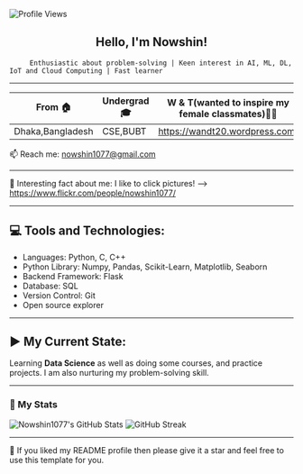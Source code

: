 <!--- <img align ="right" src="https://komarev.com/ghpvc/?username=Nowshin1077&label=Profile%20views&color=0e75b6&style=flat" alt="Nowshin1077">  --->
<!--- <h2 align="center"><img src="https://media.giphy.com/media/mGcNjsfWAjY5AEZNw6/giphy.gif" width="50" /> Hello, I'm Nowshin! </h2> -->

 ![Profile Views](https://komarev.com/ghpvc/?username=Nowshin1077&color=blue)

<h2 align="center"> Hello, I'm Nowshin! </h2>

         Enthusiastic about problem-solving | Keen interest in AI, ML, DL, IoT and Cloud Computing | Fast learner  

--------------------------------------------------------------------------------------------------------------------------------------------

| From  🏠 | Undergrad 🎓| W & T(wanted to inspire my female classmates)👩‍💻| Chess Newbie ♟️| 
| ------------- | ------------- | ------------- | ------------- | 
|Dhaka,Bangladesh | CSE,BUBT | https://wandt20.wordpress.com/ |  https://www.chess.com/member/nowshin1077 | 


📫 Reach me: nowshin1077@gmail.com

-------------------------------------------------------------------------------------------------------------------------------------------
📸 Interesting fact about me: I like to click pictures! --> https://www.flickr.com/people/nowshin1077/

-------------------------------------------------------------------------------------------------------------------------------------------
💻 Tools and Technologies:
---------------------------
- Languages: Python, C, C++
- Python Library: Numpy, Pandas, Scikit-Learn, Matplotlib, Seaborn
- Backend Framework: Flask
- Database: SQL
- Version Control: Git
- Open source explorer
-------------------------------------------------------------------------------------------------------------------------------------------
▶️ My Current State: 
---------------------
Learning **Data Science** as well as doing some courses, and practice projects. I am also nurturing my problem-solving skill.

-------------------------------------------------------------------------------------------------------------------------------------------

### 🚀 My Stats

![Nowshin1077's GitHub Stats](https://github-readme-stats.vercel.app/api?username=Nowshin1077&theme=tokyonight&show_icons=true&count_private=true&include_all_commits=true) ![GitHub Streak](https://github-readme-streak-stats.herokuapp.com/?user=Nowshin1077&theme=tokyonight)

-------------------------------------------------------------------------------------------------------------------------------------------

👋 If you liked my README profile then please give it a star and feel free to use this template for you.










<!--- -------------------------------------------------------------------------------------------------------------------------------------------

<br/>
<p align="left">
  <a href="https://Nowshin1077.dev/">
 <img width="49.5%" src="https://github-readme-stats.vercel.app/api?username=Nowshin1077&show_icons=true&theme=gruvbox&hide_border=true" /> 
     <img width="49.5%" src="https://github-readme-streak-stats.herokuapp.com/?user=Nowshin1077&theme=gruvbox&hide_border=true" /> 
  </a>
</p>
<br>

-------------------------------------------------------------------------------------------------------------------------------------------
<h2>My Handles</h2>

<p align="center">
<a href="https://twitter.com/nowshin1077" target="_blank">
<img src=https://img.shields.io/badge/twitter-%2300acee.svg?&style=for-the-badge&logo=twitter&logoColor=white alt=twitter style="margin-bottom: 5px;" />
</a>
<a href="https://www.linkedin.com/in/nowshin1077/" target="_blank">
<img src=https://img.shields.io/badge/linkedin-%231E77B5.svg?&style=for-the-badge&logo=linkedin&logoColor=white alt=linkedin style="margin-bottom: 5px;" />
</a>
<a href="https://medium.com/@nowshin1077" target="_blank">
<img src=https://img.shields.io/badge/medium-%23292929.svg?&style=for-the-badge&logo=medium&logoColor=white alt=medium style="margin-bottom: 5px;" />
</a>   
 <a href="https://stackoverflow.com/users/13979799/nowshin1077" target="_blank">
<img src="https://img.shields.io/badge/-Stack%20overflow-FE7A16?style=for-the-badge&logo=stack-overflow&logoColor=white"/>
</a>  
</p> 

--->
